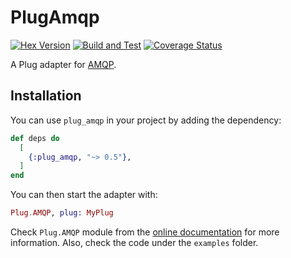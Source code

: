 # PlugAmqp

[![Hex Version](https://img.shields.io/hexpm/v/plug_amqp.svg?maxAge=3600)](https://hex.pm/packages/plug_amqp)
[![Build and Test](https://github.com/kantox/plug_amqp/workflows/Build%20and%20Test/badge.svg)](https://github.com/kantox/plug_amqp/actions)
[![Coverage Status](https://coveralls.io/repos/github/kantox/plug_amqp/badge.svg?t=2ISMwr)](https://coveralls.io/github/kantox/plug_amqp)

A Plug adapter for [AMQP](https://www.amqp.org/).

## Installation

You can use `plug_amqp` in your project by adding the dependency:

```elixir
def deps do
  [
    {:plug_amqp, "~> 0.5"},
  ]
end
```

You can then start the adapter with:

```elixir
Plug.AMQP, plug: MyPlug
```

Check `Plug.AMQP` module from the
[online documentation](https://hexdocs.pm/plug_amqp/Plug.AMQP.html) for more
information. Also, check the code under the `examples` folder.
